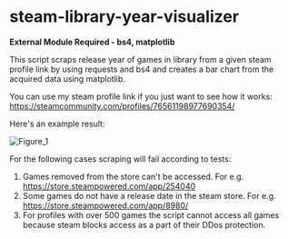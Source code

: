 # steam-library-year-visualizer
**External Module Required - bs4, matplotlib**

This script scraps release year of games in library from a given steam profile link by
using requests and bs4 and creates a bar chart from the acquired data using matplotlib.

You can use my steam profile link if you just want to see how it works:
https://steamcommunity.com/profiles/76561198977690354/

Here's an example result:

![Figure_1](https://user-images.githubusercontent.com/53193365/161325105-131c4e51-9434-40d2-990a-3e8cc07b553d.png)


For the following cases scraping will fail according to tests:
1) Games removed from the store can't be accessed. For e.g. https://store.steampowered.com/app/254040
2) Some games do not have a release date in the steam store. For e.g. https://store.steampowered.com/app/8980/
3) For profiles with over 500 games the script cannot access all games because steam blocks access as a part of their DDos protection.
